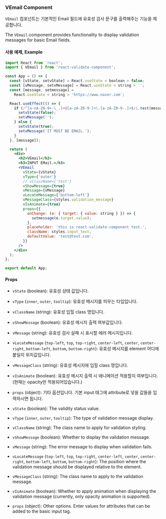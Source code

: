### VEmail Component

`VEmail` 컴포넌트는 기본적인 Email 필드에 유효성 검사 문구를 출력해주는 기능을 제공합니다.

The `VEmail` component provides functionality to display validation messages for basic Email fields.

#### 사용 예제, Example

```jsx
import React from 'react';
import { VEmail } from 'react-validate-component';

const App = () => {
  const [vState, setvState] = React.useState < boolean > false;
  const [vMessage, setvMessage] = React.useState < string > '';
  const [message, setmessage] =
    React.useState < string > 'https://www.naver.com';

  React.useEffect(() => {
    if (/^[a-zA-Z0-9+-\_.]+@[a-zA-Z0-9-]+\.[a-zA-Z0-9-.]+$/i.test(message)) {
      setvState(false);
      setvMessage('');
    } else {
      setvState(true);
      setvMessage('IT MUST BE EMAIL.');
    }
  }, [message]);

  return (
    <div>
      <h2>VEmail</h2>
      <h3>INPUT EMail.</h3>
      <VEmail
        vState={vState}
        vType={'outer'}
        // vClassName={'test'}
        vShowMessage={true}
        vMessage={vMessage}
        vLocateMessage={'bottom-left'}
        vMessageClass={styles.validation_message}
        vIsAnimate={true}
        props={{
          onChange: (e: { target: { value: string } }) => {
            setmessage(e.target.value);
          },
          placeholder: 'this is react-validate-component test.',
          className: styles.input_text,
          defaultValue: 'test@test.com',
        }}
      />
    </div>
  );
};

export default App;
```

#### Props

- `vState` (boolean): 유효성 상태 값입니다.
- `vType` (`inner`, `outer`, `tooltip`): 유효성 메시지를 띄우는 타입입니다.
- `vClassName` (string): 유효성 입힐 class 명입니다.
- `vShowMessage` (boolean): 유효성 메시지 출력 여부값입니다.
- `vMessage` (string): 유효성 검사 실패 시 표시할 에러 메시지입니다.
- `vLocateMessage` (`top-left`, `top`, `top-right`, `center-left`, `center`, `center-right`, `bottom-left`, `bottom`, `bottom-right`): 유효성 메시지를 element 어디에 붙일지 위치값입니다.
- `vMessageClass` (string): 유효성 메시지에 입힐 class 명입니다.
- `vIsAnimate` (boolean): 유효성 메시지 출력 시 애니메이션 적용할지 여부입니다. (현재는 opacity만 적용되어있습니다.)
- `props` (object): 기타 옵션입니다. 기본 input 태그에 attribute로 넣을 값들을 입력하시면 됩니다.

- `vState` (boolean): The validity status value.
- `vType` (`inner`, `outer`, `tooltip`): The type of validation message display.
- `vClassName` (string): The class name to apply for validation styling.
- `vShowMessage` (boolean): Whether to display the validation message.
- `vMessage` (string): The error message to display when validation fails.
- `vLocateMessage` (`top-left`, `top`, `top-right`, `center-left`, `center`, `center-right`, `bottom-left`, `bottom`, `bottom-right`): The position where the validation message should be displayed relative to the element.
- `vMessageClass` (string): The class name to apply to the validation message.
- `vIsAnimate` (boolean): Whether to apply animation when displaying the validation message (currently, only opacity animation is supported).
- `props` (object): Other options. Enter values for attributes that can be added to the basic input tag.
